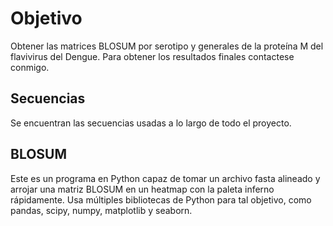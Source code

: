 # Objetivo
Obtener las matrices BLOSUM por serotipo y generales de la proteína M del flavivirus del Dengue.
Para obtener los resultados finales contactese conmigo.

## Secuencias
Se encuentran las secuencias usadas a lo largo de todo el proyecto.

## BLOSUM
Este es un programa en Python capaz de tomar un archivo fasta alineado y arrojar una matriz BLOSUM en un heatmap con la paleta inferno rápidamente.
Usa múltiples bibliotecas de Python para tal objetivo, como pandas, scipy, numpy, matplotlib y seaborn.
